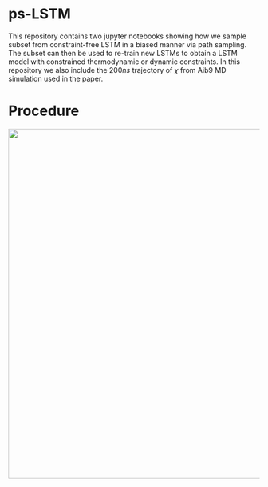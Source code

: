 # ps-LSTM

This repository contains two jupyter notebooks showing how we sample subset from constraint-free LSTM in a biased manner via path sampling. The subset can then be used to re-train new LSTMs to obtain a LSTM model with constrained thermodynamic or dynamic constraints. In this repository we also include the 200$ns$ trajectory of $\chi$ from Aib9 MD simulation used in the paper.

# Procedure
<img src="https://user-images.githubusercontent.com/22850008/156241561-efc6a45c-5bba-4705-9c8f-fcac756f7658.jpeg" width="700">


